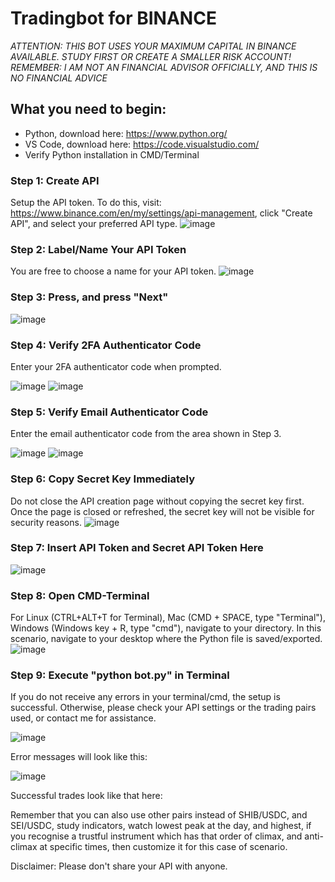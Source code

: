 # Tradingbot for BINANCE 
*ATTENTION: THIS BOT USES YOUR MAXIMUM CAPITAL IN BINANCE AVAILABLE. STUDY FIRST OR CREATE A SMALLER RISK ACCOUNT! REMEMBER: I AM NOT AN FINANCIAL ADVISOR OFFICIALLY, AND THIS IS NO FINANCIAL ADVICE* 

## What you need to begin:

- Python, download here: https://www.python.org/
- VS Code, download here: https://code.visualstudio.com/ 
- Verify Python installation in CMD/Terminal

### Step 1: Create API
Setup the API token. To do this, visit: https://www.binance.com/en/my/settings/api-management, click "Create API", and select your preferred API type.
![image](https://github.com/LGLahdo/trading-bot-sei-usdc-and-shib-usdc-daily-revenue-binance/assets/62791047/7c28672e-9668-4a5c-b4e4-0cee66d34e99)


### Step 2: Label/Name Your API Token
You are free to choose a name for your API token.
![image](https://github.com/LGLahdo/trading-bot-sei-usdc-and-shib-usdc-daily-revenue-binance/assets/62791047/ea2eff3c-0104-465b-a040-f70d081e0679)


### Step 3: Press, and press "Next"

![image](https://github.com/LGLahdo/trading-bot-sei-usdc-and-shib-usdc-daily-revenue-binance/assets/62791047/3b1425c6-9cd6-4a09-b4c0-23f453b3d771)

### Step 4: Verify 2FA Authenticator Code
Enter your 2FA authenticator code when prompted.

![image](https://github.com/LGLahdo/trading-bot-sei-usdc-and-shib-usdc-daily-revenue-binance/assets/62791047/f9339377-69a1-42d0-b0d6-d5eee4fd942c)
![image](https://github.com/LGLahdo/trading-bot-sei-usdc-and-shib-usdc-daily-revenue-binance/assets/62791047/37fe9e37-646d-432a-acda-d946417dbee0)

### Step 5: Verify Email Authenticator Code
Enter the email authenticator code from the area shown in Step 3.

![image](https://github.com/LGLahdo/trading-bot-sei-usdc-and-shib-usdc-daily-revenue-binance/assets/62791047/28aea63d-90c9-4a29-8414-78205eaa2bee)
![image](https://github.com/LGLahdo/trading-bot-sei-usdc-and-shib-usdc-daily-revenue-binance/assets/62791047/c478a7ca-6f66-4264-9ad7-96956291edfa)

### Step 6: Copy Secret Key Immediately
Do not close the API creation page without copying the secret key first. Once the page is closed or refreshed, the secret key will not be visible for security reasons.
![image](https://github.com/LGLahdo/trading-bot-sei-usdc-and-shib-usdc-daily-revenue-binance/assets/62791047/e6d04f8e-4ab8-4838-a1f3-aa6bd15958ef)

### Step 7: Insert API Token and Secret API Token Here

![image](https://github.com/LGLahdo/trading-bot-sei-usdc-and-shib-usdc-daily-revenue-binance/assets/62791047/0cf91df7-4a59-4256-a5d7-a9c5bf18b1bd)

### Step 8: Open CMD-Terminal
For Linux (CTRL+ALT+T for Terminal), Mac (CMD + SPACE, type "Terminal"), Windows (Windows key + R, type "cmd"), navigate to your directory. In this scenario, navigate to your desktop where the Python file is saved/exported.
![image](https://github.com/LGLahdo/trading-bot-sei-usdc-and-shib-usdc-daily-revenue-binance/assets/62791047/75367440-5a93-4b6e-ac20-740113633d0c)


### Step 9: Execute "python bot.py" in Terminal
If you do not receive any errors in your terminal/cmd, the setup is successful. Otherwise, please check your API settings or the trading pairs used, or contact me for assistance.

![image](https://github.com/LGLahdo/trading-bot-sei-usdc-and-shib-usdc-daily-revenue-binance/assets/62791047/f696cd32-6172-4026-bbc8-06a85ba5d264)

Error messages will look like this:

![image](https://github.com/LGLahdo/trading-bot-sei-usdc-and-shib-usdc-daily-revenue-binance/assets/62791047/cded3394-68f5-4492-b003-c4a84474b934)

Successful trades look like that here:

Remember that you can also use other pairs instead of SHIB/USDC, and SEI/USDC, study indicators, watch lowest peak at the day, and highest, if you recognise a trustful instrument which has that order of climax, and anti-climax at specific times, then customize it for this case of scenario.

Disclaimer: Please don't share your API with anyone.


